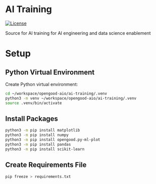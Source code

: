 # AI Training

[![License](https://img.shields.io/badge/license-MIT-blue.svg)](https://raw.githubusercontent.com/opengood-aio/ai-training/master/LICENSE)

Source for AI training for AI engineering and data science enablement

# Setup

## Python Virtual Environment

Create Python virtual environment:

```bash
cd ~/workspace/opengood-aio/ai-training/.venv
python3 -m venv ~/workspace/opengood-aio/ai-training/.venv
source .venv/bin/activate
```

## Install Packages

```bash
python3 -m pip install matplotlib
python3 -m pip install numpy
python3 -m pip install opengood.py-ml-plot
python3 -m pip install pandas
python3 -m pip install scikit-learn
```

## Create Requirements File

```bash
pip freeze > requirements.txt
```
